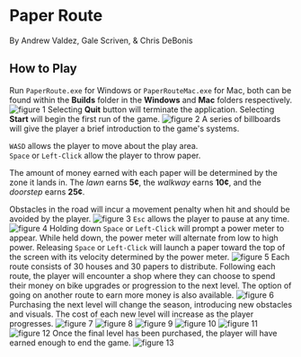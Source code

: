 # Paper Route

By Andrew Valdez, Gale Scriven, & Chris DeBonis

## How to Play

Run `PaperRoute.exe` for Windows or `PaperRouteMac.exe` for Mac, both can be found within the **Builds** folder in the **Windows** and **Mac** folders respectively.
![figure 1](resources/start-menu.png)
Selecting **Quit** button will terminate the application. Selecting **Start** will begin the first run of the game.
![figure 2](resources/tutorial.png)
A series of billboards will give the player a brief introduction to the game's systems. 

`WASD` allows the player to move about the play area.  
`Space` or `Left-Click` allow the player to throw paper.

The amount of money earned with each paper will be determined by the zone it lands in. The *lawn* earns **5¢**, the *walkway* earns **10¢**,  and the *doorstep* earns **25¢**.

Obstacles in the road will incur a movement penalty when hit and should be avoided by the player.
![figure 3](resources/spring-payout.png)
`Esc` allows the player to pause at any time.
![figure 4](resources/pause.png)
Holding down `Space` or `Left-Click` will prompt a power meter to appear. While held down, the power meter will alternate from low to high power. Releasing `Space` or `Left-Click` will launch a paper toward the top of the screen with its velocity determined by the power meter.
![figure 5](resources/power-bar.png)
Each route consists of 30 houses and 30 papers to distribute. Following each route, the player will encounter a shop where they can choose to spend their money on bike upgrades or progression to the next level. The option of going on another route to earn more money is also available.
![figure 6](resources/spring-shop.png)
Purchasing the next level will change the season, introducing new obstacles and visuals. The cost of each new level will increase as the player progresses.
![figure 7](resources/summer-level.png)
![figure 8](resources/summer-shop.png)
![figure 9](resources/fall-level.png)
![figure 10](resources/fall-shop.png)
![figure 11](resources/winter-level.png)
![figure 12](resources/winter-shop.png)
Once the final level has been purchased, the player will have earned enough to end the game.
![figure 13](resources/end.png)